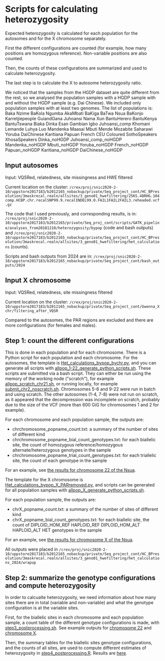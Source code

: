 # Scripts for calculating heterozygosity

Expected heterozygosity is calculated for each population for the autosomes and for the X chromosome separately.

First the different configurations are counted (for example, how many positions are homozygous reference). Non-variable positions are also counted.

Then, the counts of these configurations are summarized and used to calculate heterozygosity.

The last step is to calculate the X to autosome heterozygosity ratio.

We noticed that the samples from the HGDP dataset are quite different from the rest, so we analysed the population samples with a HGDP sample with and without the HGDP sample (e.g. Dai Chinese). We included only population samples with at least two genomes. The list of populations is: Baka Nzime BaKola Ngumba AkaMbati BaKiga BaTwa Nsua BaKonjo Karretjiepeople GuiandGana Juhoansi Nama Xun BantuHerero BantuKenya BantuTswana Biaka Dinka Esan Gambian Igbo Juhoansi_comp Khomani Lemande Luhya Luo Mandenka Maasai Mbuti Mende Mozabite Saharawi Yoruba DaiChinese Karitiana Papuan French CEU Coloured SothoSpeakers XhosaSpeakers Dinka_noHGDP Juhoansi_comp_noHGDP Mandenka_noHGDP Mbuti_noHGDP Yoruba_noHGDP French_noHGDP Papuan_noHGDP Karitiana_noHGDP DaiChinese_noHGDP

## Input autosomes

Input: VQSRed, relatedness, site missingness and HWE filtered

Current location on the cluster: `/crex/proj/snic2020-2-10/uppstore2017183/b2012165_nobackup/private/Seq_project_cont/HC_BPresolution/3maskrecal.realn/allsites/3_geno01_hwefiltering/25KS.48RHG.104comp.HCBP.chr.recalSNP99.9.recalINDEL99.0.FAIL1FAIL2FAIL3.reheaded.vcf.gz`

The code that I used previously, and corresponding results, is in: `/crex/proj/snic2020-2-10/uppstore2017183/b2012165/private/Seq_proj_cont/scripts/GATK_pipeline/analyses_from20181210/heterozygosity/bypop` (code and bash outputs) and `/crex/proj/snic2020-2-10/uppstore2017183/b2012165_nobackup/private/Seq_project_cont/HC_BPresolution/3maskrecal.realn/allsites/3_geno01_hwefiltering/het_calculations` (counts).

Scripts and bash outputs from 2024 are in: `/crex/proj/snic2020-2-10/uppstore2017183/b2012165_nobackup/private/Seq_project_cont/bash_outputs/2024`

## Input X chromosome

Input: VQSRed, relatedness, site missingness filtered

Current location on the cluster: `/crex/proj/snic2020-2-10/uppstore2017183/b2012165_nobackup/private/Seq_project_cont/Gwenna_Xchr/filtering_after_VQSR`

Compared to the autosomes, the PAR regions are excluded and there are more configurations (for females and males).

## Step 1: count the different configurations

This is done in each population and for each chromosome. There is a Python script for each population and each chromosome. For the autosomes, the template is [Het_calculations_bypop_bychr.py](Het_calculations_bypop_bychr.py), and you can generate all scripts with [allpop_1-22_generate_python_scripts.sh](allpop_1-22_generate_python_scripts.sh). These scripts are submitted via a bash script. They can either be run using the memory of the working node ("scratch"), for example [allpop_scratch_chr21.sh](allpop_scratch_chr21.sh), or running locally, for example [submit_chr2_noscratch.sh](submit_chr2_noscratch.sh). Chromosomes 5-6 and 9-22 were run in batch and using scratch. The other autosomes (1-4, 7-8) were not run on scratch, as it appeared that the decompression was incomplete on scratch, probably due to the size of the VCF (more than 600 GiG for chromosomes 1 and 2 for example).

For each chromosome and each population sample, the outputs are:

- chrchromosome_popname_count.txt: a summary of the number of sites of different kind
- chrchromosome_popname_bial_count_genotypes.txt: for each biallelic site, the count of homozygous reference/homozygous alternate/heterozygous genotypes in the sample
- chrchromosome_popname_trial_count_genotypes.txt: for each triallelic site, the count of each genotype in the sample

For an example, see [the results for chromosome 22 of the Nsua](../../results/heterozygosity/example_result).

The template for the X chromosome is [Het_calculations_bypop_X_PARremoved.py](Het_calculations_bypop_X_PARremoved.py), and scripts can be generated for all population samples with [allpop_X_generate_python_scripts.sh](allpop_X_generate_python_scripts.sh).

For each population sample, the outputs are:

- chrX_popname_count.txt: a summary of the number of sites of different kind
- chrX_popname_bial_count_genotypes.txt: for each biallelic site, the count of DIPLOID_HOM_REF HAPLOID_REF DIPLOID_HOM_ALT HAPLOID_ALT HET genotypes in the sample

For an example, see [the results for chromosome X of the Nsua](../../results/heterozygosity/example_result).

All outputs were placed in `/crex/proj/snic2020-2-10/uppstore2017183/b2012165_nobackup/private/Seq_project_cont/HC_BPresolution/3maskrecal.realn/allsites/3_geno01_hwefiltering/het_calculations_2024/wrapup`

## Step 2: summarize the genotype configurations and compute heterozygosity

In order to calcualte heterozygosity, we need information about how many sites there are in total (variable and non-variable) and what the genotype configuration is at the variable sites.

First, for the biallelic sites in each chromosome and each population sample, a count table of the different genotype configurations is made, with [step3_postprocessing.sh](step3_postprocessing.sh). See example outputs for [chromosome 22](../../results/heterozygosity/example_result/chr22_Nsua_bial_count_genotypes_summary.txt) and [chromosome X](../../results/heterozygosity/example_result/chrX_PARremoved_Nsua_bial_count_genotypes_summary.txt).

Then, the summary tables for the biallelic sites genotype configurations, and the counts of all sites, are used to compute different estimates of heterozygosity in [step4_postprocessing.R](step4_postprocessing.R). Results are [here](../../results/heterozygosity).
